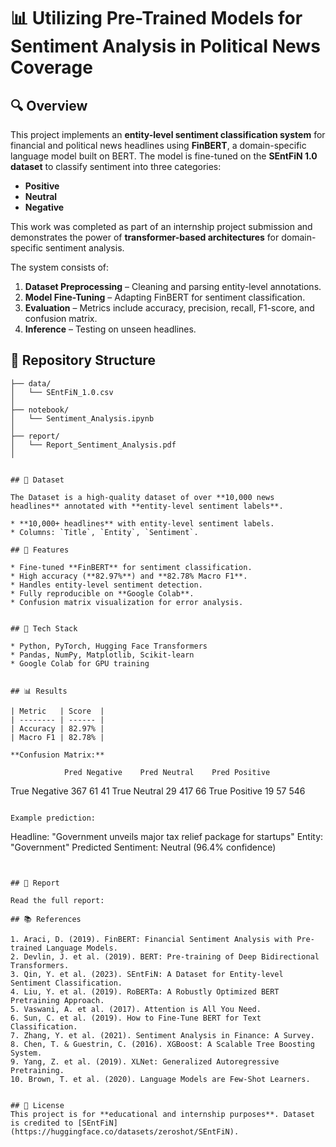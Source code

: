 # 📊 Utilizing Pre-Trained Models for Sentiment Analysis in Political News Coverage

## 🔍 Overview

This project implements an **entity-level sentiment classification system** for financial and political news headlines using **FinBERT**, a domain-specific language model built on BERT. The model is fine-tuned on the **SEntFiN 1.0 dataset** to classify sentiment into three categories:

* **Positive**
* **Neutral**
* **Negative**

This work was completed as part of an internship project submission and demonstrates the power of **transformer-based architectures** for domain-specific sentiment analysis.

The system consists of:

1. **Dataset Preprocessing** – Cleaning and parsing entity-level annotations.
2. **Model Fine-Tuning** – Adapting FinBERT for sentiment classification.
3. **Evaluation** – Metrics include accuracy, precision, recall, F1-score, and confusion matrix.
4. **Inference** – Testing on unseen headlines.

## 📂 Repository Structure

```│
├── data/
│   └── SEntFiN_1.0.csv               
│
├── notebook/
│   └── Sentiment_Analysis.ipynb        
│
├── report/
│   └── Report_Sentiment_Analysis.pdf  
│


## 📜 Dataset

The Dataset is a high-quality dataset of over **10,000 news headlines** annotated with **entity-level sentiment labels**.  

* **10,000+ headlines** with entity-level sentiment labels.
* Columns: `Title`, `Entity`, `Sentiment`.

## 🚀 Features

* Fine-tuned **FinBERT** for sentiment classification.
* High accuracy (**82.97%**) and **82.78% Macro F1**.
* Handles entity-level sentiment detection.
* Fully reproducible on **Google Colab**.
* Confusion matrix visualization for error analysis.


## 🔧 Tech Stack

* Python, PyTorch, Hugging Face Transformers
* Pandas, NumPy, Matplotlib, Scikit-learn
* Google Colab for GPU training


## 📊 Results

| Metric   | Score  |
| -------- | ------ |
| Accuracy | 82.97% |
| Macro F1 | 82.78% |

**Confusion Matrix:**

```
                Pred Negative    Pred Neutral    Pred Positive
True Negative         367             61              41
True Neutral          29             417             66
True Positive         19             57             546
```

Example prediction:

```
Headline: "Government unveils major tax relief package for startups"
Entity: "Government"
Predicted Sentiment: Neutral (96.4% confidence)
```


## 📘 Report

Read the full report: 

## 📚 References

1. Araci, D. (2019). FinBERT: Financial Sentiment Analysis with Pre-trained Language Models.
2. Devlin, J. et al. (2019). BERT: Pre-training of Deep Bidirectional Transformers.
3. Qin, Y. et al. (2023). SEntFiN: A Dataset for Entity-level Sentiment Classification.
4. Liu, Y. et al. (2019). RoBERTa: A Robustly Optimized BERT Pretraining Approach.
5. Vaswani, A. et al. (2017). Attention is All You Need.
6. Sun, C. et al. (2019). How to Fine-Tune BERT for Text Classification.
7. Zhang, Y. et al. (2021). Sentiment Analysis in Finance: A Survey.
8. Chen, T. & Guestrin, C. (2016). XGBoost: A Scalable Tree Boosting System.
9. Yang, Z. et al. (2019). XLNet: Generalized Autoregressive Pretraining.
10. Brown, T. et al. (2020). Language Models are Few-Shot Learners.


## 📜 License
This project is for **educational and internship purposes**. Dataset is credited to [SEntFiN](https://huggingface.co/datasets/zeroshot/SEntFiN).
